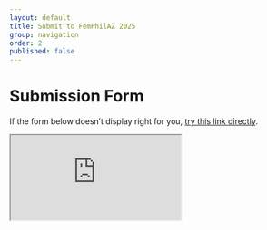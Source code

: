 ```yaml
---
layout: default
title: Submit to FemPhilAZ 2025
group: navigation
order: 2
published: false
---
```


# Submission Form

If the form below doesn’t display right for you, [try this link directly](https://arizona.app.box.com/f/2d4adbe760d04914aeccace85deae2dc).

<div class="embed-responsive embed-responsive-4by3">
  <iframe class="embed-responsive-item" src="https://arizona.app.box.com/f/2d4adbe760d04914aeccace85deae2dc" allowfullscreen></iframe>
</div>